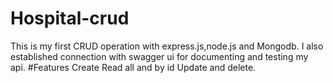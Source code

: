 # Hospital-crud
This is my first CRUD operation
with express.js,node.js and Mongodb.
I also established connection with
swagger ui for documenting and testing my api.
#Features
Create
Read all and by id
Update  and delete.
